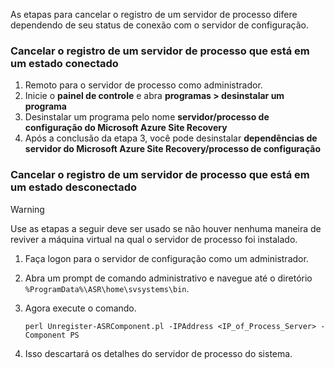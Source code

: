 As etapas para cancelar o registro de um servidor de processo difere dependendo de seu status de conexão com o servidor de configuração.

### <a name="unregister-a-process-server-that-is-in-a-connected-state"></a>Cancelar o registro de um servidor de processo que está em um estado conectado

1. Remoto para o servidor de processo como administrador.
2. Inicie o **painel de controle** e abra **programas > desinstalar um programa**
3. Desinstalar um programa pelo nome **servidor/processo de configuração do Microsoft Azure Site Recovery**
4. Após a conclusão da etapa 3, você pode desinstalar **dependências de servidor do Microsoft Azure Site Recovery/processo de configuração**

### <a name="unregister-a-process-server-that-is-in-a-disconnected-state"></a>Cancelar o registro de um servidor de processo que está em um estado desconectado

> [!WARNING]
> Use as etapas a seguir deve ser usado se não houver nenhuma maneira de reviver a máquina virtual na qual o servidor de processo foi instalado.

1. Faça logon para o servidor de configuração como um administrador.
2. Abra um prompt de comando administrativo e navegue até o diretório `%ProgramData%\ASR\home\svsystems\bin`.
3. Agora execute o comando.

    ```
    perl Unregister-ASRComponent.pl -IPAddress <IP_of_Process_Server> -Component PS
    ```
4. Isso descartará os detalhes do servidor de processo do sistema.


<!--HONumber=Feb17_HO1-->


